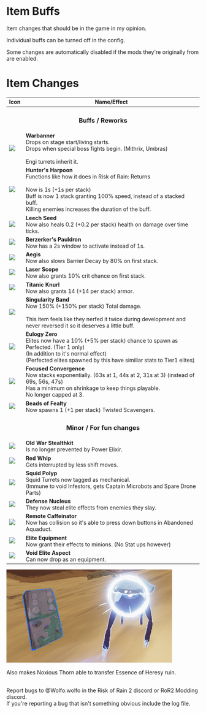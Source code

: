 # Item Buffs

Item changes that should be in the game in my opinion.

Individual buffs can be turned off in the config.

Some changes are automatically disabled if the mods they're originally from are enabled.


# Item Changes
<table>
	<thead>
		<tr>
			<th>Icon</th>
			<th>Name/Effect</th>
		</tr>
	</thead>
	<tbody>
		<tr>
			<td colspan="3" align="center"><h3>Buffs / Reworks</h3></td>
		</tr>
		<tr>
			<td><img src="https://riskofrain2.wiki.gg/images/f/f0/Warbanner.png" width=64></td>
			<td>
				<b>Warbanner</b><br>
				Drops on stage start/living starts.<br>
				Drops when special boss fights begin. (Mithrix, Umbras)<br>
				<br>
				Engi turrets inherit it.
			</td>
		</tr>
		<tr>
			<td><img src="https://riskofrain2.wiki.gg/images/c/c4/Hunter%27s_Harpoon.png" width=64></td>
			<td>
				<b>Hunter's Harpoon</b><br>
				Functions like how it does in Risk of Rain: Returns<br>
				<br>
				Now is 1s (+1s per stack)<br>
				Buff is now 1 stack granting 100% speed, instead of a stacked buff.<br>
				Killing enemies increases the duration of the buff.<br>	
			</td>
		</tr>
		<tr>
			<td><img src="https://riskofrain2.wiki.gg/images/a/a0/Leeching_Seed.png" width=64></td>
			<td>
				<b>Leech Seed</b><br>
			    Now also heals 0.2 (+0.2 per stack) health on damage over time ticks.<br>
			</td>
		</tr>
		<tr>
			<td><img src="https://riskofrain2.wiki.gg/images/thumb/a/a6/Berzerker%27s_Pauldron.png/128px-Berzerker%27s_Pauldron.png" width=64></td>
			<td>
				<b>Berzerker's Pauldron</b><br>
			    Now has a 2s window to activate instead of 1s.
			</td>
		</tr>
		<tr>
			<td><img src="https://riskofrain2.wiki.gg/images/e/e5/Aegis.png" width=64></td>
			<td>
				<b>Aegis</b><br>
			    Now also slows Barrier Decay by 80% on first stack.<br>
			</td>
		</tr>
        <tr>
			<td><img src="https://riskofrain2.wiki.gg/images/0/00/Laser_Scope.png" width=64></td>
			<td>
				<b>Laser Scope</b><br>
				Now also grants 10% crit chance on first stack.
			</td>
		</tr>
		<tr>
			<td><img src="https://riskofrain2.wiki.gg/images/thumb/9/9f/Titanic_Knurl.png/128px-Titanic_Knurl.png" width=64></td>
			<td>
				<b>Titanic Knurl</b><br>
				Now also grants 14 (+14 per stack) armor.
			</td>
		</tr>
		<tr>
			<td><img src="https://riskofrain2.wiki.gg/images/3/30/Singularity_Band.png" width=64></td>
			<td>
				<b>Singularity Band</b><br>
				Now 150% (+150% per stack) Total damage.<br>
				<br>
				This item feels like they nerfed it twice during development and never reversed it so it deserves a little buff.
			</td>
		</tr>
		<tr>
			<td><img src="https://riskofrain2.wiki.gg/images/1/12/Eulogy_Zero.png" width=64></td>
			<td>
				<b>Eulogy Zero</b><br>
				Elites now have a 10% (+5% per stack) chance to spawn as Perfected. (Tier 1 only)<br>
				(In addition to it's normal effect)<br>
				(Perfected elites spawned by this have similiar stats to Tier1 elites)
			</td>
		</tr>
		<tr>
			<td><img src="https://riskofrain2.wiki.gg/images/2/2c/Focused_Convergence.png" width=64></td>
			<td>
				<b>Focused Convergence</b><br>
				Now stacks exponentially. (63s at 1, 44s at 2, 31s at 3) (instead of 69s, 56s, 47s)<br>
				Has a minimum on shrinkage to keep things playable.<br>
				No longer capped at 3.
				<br>
			</td>
		</tr>
		<tr>
			<td><img src="https://riskofrain2.wiki.gg/images/0/07/Beads_of_Fealty.png" width=64></td>
			<td>
				<b>Beads of Fealty</b><br>
				Now spawns 1 (+1 per stack) Twisted Scavengers.<br>
			</td>
		</tr>
		<tr>
			<td colspan="3" align="center"><h3>Minor / For fun changes</h3></td>
		</tr>	
		<tr>
			<td><img src="https://riskofrain2.wiki.gg/images/thumb/2/2c/Old_War_Stealthkit.png/128px-Old_War_Stealthkit.png" width=64></td>
			<td>
				<b>Old War Stealthkit</b><br>
				Is no longer prevented by Power Elixir.
			</td>
		</tr>
		<tr>
			<td><img src="https://riskofrain2.wiki.gg/images/2/2a/Red_Whip.png" width=64></td>
			<td>
				<b>Red Whip</b><br>
				Gets interrupted by less shift moves.
			</td>
		</tr>
		<tr>
			<td><img src="https://riskofrain2.wiki.gg/images/d/de/Squid_Polyp.png" width=64></td>
			<td>
				<b>Squid Polyp</b><br>
				Squid Turrets now tagged as mechanical.<br>
				(Immune to void Infestors, gets Captain Microbots and Spare Drone Parts)
			</td>
		</tr>
		<tr>
			<td><img src="https://riskofrain2.wiki.gg/images/1/10/Defense_Nucleus.png" width=64></td>
			<td>
				<b>Defense Nucleus</b><br>
				They now steal elite effects from enemies they slay.
		</tr>
		<tr>
			<td><img src="https://riskofrain2.wiki.gg/images/9/9c/Remote_Caffeinator.png" width=64></td>
			<td>
				<b>Remote Caffeinator</b><br>
					Now has collision so it's able to press down buttons in Abandoned Aquaduct.
				<br>
			</td>
		</tr>			
		<tr>
			<td><img src="https://riskofrain2.wiki.gg/images/0/08/Ifrit%27s_Distinction.png" width=64></td>
			<td>
				    <b>Elite Equipment</b><br>
					Now grant their effects to minions. (No Stat ups however)
				<br>
			</td>
		</tr>
		<tr>
			<td><img src="https://riskofrain2.wiki.gg/images/thumb/0/0d/Status_AffixVoid.png/64px-Status_AffixVoid.png" width=64></td>
			<td>
				<b>Void Elite Aspect</b><br>
				Can now drop as an equipment.
			</td>
		</tr>	
	</tbody>
</table>

![Image of Perfected Beetle and Eulogy](https://raw.githubusercontent.com/WolfoIsBestWolf/ror2-LittleGameplayTweaks/main/modPageImages/ltgEulogy.png)


Also makes Noxious Thorn able to transfer Essence of Heresy ruin.

##
Report bugs to @Wolfo.wolfo in the Risk of Rain 2 discord or RoR2 Modding discord.\
If you're reporting a bug that isn't something obvious include the log file.



